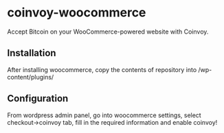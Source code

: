 coinvoy-woocommerce
====================

Accept Bitcoin on your WooCommerce-powered website with Coinvoy.

## Installation

After installing woocommerce, copy the contents of repository into <WORDPRESSROOT>/wp-content/plugins/

## Configuration ##

From wordpress admin panel, go into woocommerce settings, select checkout->coinvoy tab, fill in the required information and enable coinvoy!
